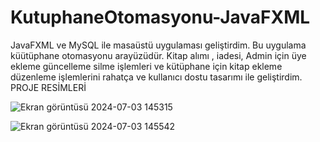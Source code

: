 # KutuphaneOtomasyonu-JavaFXML

JavaFXML ve MySQL ile masaüstü uygulaması geliştirdim. Bu uygulama küütüphane otomasyonu arayüzüdür. Kitap alımı , iadesi, Admin için üye ekleme güncelleme silme işlemleri ve kütüphane için kitap ekleme düzenleme işlemlerini rahatça ve kullanıcı dostu tasarımı ile geliştirdim.
PROJE RESİMLERİ


![Ekran görüntüsü 2024-07-03 145315](https://github.com/azrasimsek/KutuphaneOtomasyonu-JavaFXML/assets/115742666/01fe997b-fce0-47d9-ac13-2ebc0dda0b04)


![Ekran görüntüsü 2024-07-03 145542](https://github.com/azrasimsek/KutuphaneOtomasyonu-JavaFXML/assets/115742666/b8fa5720-3031-4d81-af82-2416d1253721)
